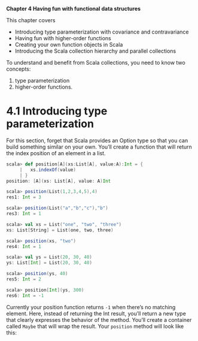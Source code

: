 **Chapter 4  Having fun with functional data structures**


This chapter covers
- Introducing type parameterization with covariance and contravariance
- Having fun with higher-order functions
- Creating your own function objects in Scala
- Introducing the Scala collection hierarchy and parallel collections

To understand and benefit from Scala collections, you need to know two concepts:
1. type parameterization 
1. higher-order functions.

# 4.1 Introducing type parameterization
For this section, forget that Scala provides an Option type so that you can build something similar on your own. You’ll create a function that will return the index position of an element in a list.
```scala
scala> def position[A](xs:List[A], value:A):Int = {
     |   xs.indexOf(value)
     | }
position: [A](xs: List[A], value: A)Int

scala> position(List(1,2,3,4,5),4)
res1: Int = 3

scala> position(List("a","b","c"),"b")
res3: Int = 1

scala> val xs = List("one", "two", "three")
xs: List[String] = List(one, two, three)

scala> position(xs, "two")
res4: Int = 1

scala> val ys = List(20, 30, 40)
ys: List[Int] = List(20, 30, 40)

scala> position(ys, 40)
res5: Int = 2

scala> position[Int](ys, 300)
res6: Int = -1
```


Currently your position function returns `-1` when there’s no matching element. Here, instead of returning the Int result, you’ll return a new type that clearly expresses the behavior of the method. You’ll create a container called `Maybe` that will wrap the result. Your `position` method will look like this:
